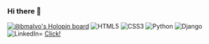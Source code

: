 ### Hi there 👋

[![@bmalvo's Holopin board](https://holopin.io/api/user/board?user=bmalvo)](https://holopin.io/@bmalvo)
![HTML5](https://img.shields.io/badge/html5-%23E34F26.svg?style=for-the-badge&logo=html5&logoColor=white)
![CSS3](https://img.shields.io/badge/css3-%231572B6.svg?style=for-the-badge&logo=css3&logoColor=white)
![Python](https://img.shields.io/badge/python-3670A0?style=for-the-badge&logo=python&logoColor=ffdd54)
![Django](https://img.shields.io/badge/django-%23092E20.svg?style=for-the-badge&logo=django&logoColor=white)
![LinkedIn](https://img.shields.io/badge/linkedin-%230077B5.svg?style=for-the-badge&logo=linkedin&logoColor=white)= <a href=https://www.linkedin.com/in/pskonieczny33>Click!</a>
